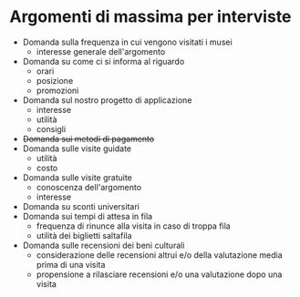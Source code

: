 # Argomenti di massima per interviste

- Domanda sulla frequenza in cui vengono visitati i musei
    - interesse generale dell'argomento
- Domanda su come ci si informa al riguardo
    - orari
    - posizione
    - promozioni
- Domanda sul nostro progetto di applicazione
    - interesse
    - utilità
    - consigli
- ~~Domanda sui metodi di pagamento~~
- Domanda sulle visite guidate
    - utilità
    - costo
- Domanda sulle visite gratuite
    - conoscenza dell'argomento
    - interesse
- Domanda su sconti universitari
- Domanda sui tempi di attesa in fila
    - frequenza di rinunce alla visita in caso di troppa fila
    - utilità dei biglietti saltafila
- Domanda sulle recensioni dei beni culturali
    - considerazione delle recensioni altrui e/o della valutazione media prima di una visita
    - propensione a rilasciare recensioni e/o una valutazione dopo una visita
